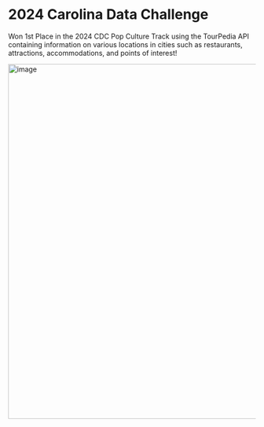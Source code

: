 #  2024 Carolina Data Challenge

Won 1st Place in the 2024 CDC Pop Culture Track using the TourPedia API containing information on various locations in cities such as restaurants, attractions, accommodations, and points of interest!

<img width="722" alt="image" src="https://github.com/user-attachments/assets/712df25e-3cfd-4cc0-9ff1-93f47bd2bb5c">
